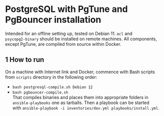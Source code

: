 # PostgreSQL with PgTune and PgBouncer installation

Intended for an offline setting up, tested on Debian 11. `acl` and<br>
`psycopg2-binary` should be installed on remote machines. All components,<br>
except PgTune, are compiled from source within Docker.<br>

## 1 How to run

On a machine with Internet link and Docker, commence with Bash scripts<br>
from `scripts` directory in the following order:<br>
- `bash postgresql-compile.sh Debian 12`<br>
- `bash pgbouncer-compile.sh`<br>
That compiles binaries and places them into appropriate folders in<br>
`ansible-playbooks` one as tarballs. Then a playbook can be started<br>
with `ansible-playbook -i inventories/dev.yml playbooks/install.yml`.
